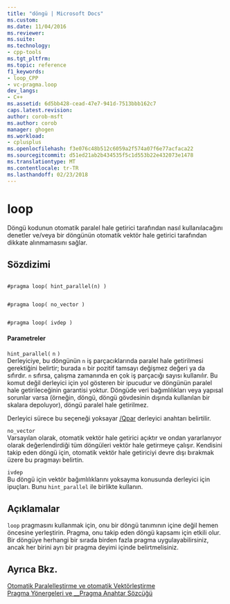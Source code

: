 ```yaml
---
title: "döngü | Microsoft Docs"
ms.custom: 
ms.date: 11/04/2016
ms.reviewer: 
ms.suite: 
ms.technology:
- cpp-tools
ms.tgt_pltfrm: 
ms.topic: reference
f1_keywords:
- loop_CPP
- vc-pragma.loop
dev_langs:
- C++
ms.assetid: 6d5bb428-cead-47e7-941d-7513bbb162c7
caps.latest.revision: 
author: corob-msft
ms.author: corob
manager: ghogen
ms.workload:
- cplusplus
ms.openlocfilehash: f3e076c48b512c6059a2f574a07f6e77acfaca22
ms.sourcegitcommit: d51ed21ab2b434535f5c1d553b22e432073e1478
ms.translationtype: MT
ms.contentlocale: tr-TR
ms.lasthandoff: 02/23/2018
---
```

# <a name="loop"></a>loop
Döngü kodunun otomatik paralel hale getirici tarafından nasıl kullanılacağını denetler ve/veya bir döngünün otomatik vektör hale getirici tarafından dikkate alınmamasını sağlar.  
  
## <a name="syntax"></a>Sözdizimi  
  
```  
  
#pragma loop( hint_parallel(n) )  
```  
  
```  
  
#pragma loop( no_vector )  
```  
  
```  
  
#pragma loop( ivdep )  
```  
  
#### <a name="parameters"></a>Parametreler  
 `hint_parallel(` `n` `)`  
 Derleyiciye, bu döngünün `n` iş parçacıklarında paralel hale getirilmesi gerektiğini belirtir; burada `n` bir pozitif tamsayı değişmez değeri ya da sıfırdır. `n` sıfırsa, çalışma zamanında en çok iş parçacığı sayısı kullanılır. Bu komut değil derleyici için yol gösteren bir ipucudur ve döngünün paralel hale getirileceğinin garantisi yoktur. Döngüde veri bağımlılıkları veya yapısal sorunlar varsa (örneğin, döngü, döngü gövdesinin dışında kullanılan bir skalara depoluyor), döngü paralel hale getirilmez.  
  
 Derleyici sürece bu seçeneği yoksayar [/Qpar](../build/reference/qpar-auto-parallelizer.md) derleyici anahtarı belirtilir.  
  
 `no_vector`  
 Varsayılan olarak, otomatik vektör hale getirici açıktır ve ondan yararlanıyor olarak değerlendirdiği tüm döngüleri vektör hale getirmeye çalışır. Kendisini takip eden döngü için, otomatik vektör hale getiriciyi devre dışı bırakmak üzere bu pragmayı belirtin.  
  
 `ivdep`  
 Bu döngü için vektör bağımlılıklarını yoksayma konusunda derleyici için ipuçları. Bunu `hint_parallel` ile birlikte kullanın.  
  
## <a name="remarks"></a>Açıklamalar  
 `loop` pragmasını kullanmak için, onu bir döngü tanımının içine değil hemen öncesine yerleştirin. Pragma, onu takip eden döngü kapsamı için etkili olur. Bir döngüye herhangi bir sırada birden fazla pragma uygulayabilirsiniz, ancak her birini ayrı bir pragma deyimi içinde belirtmelisiniz.  
  
## <a name="see-also"></a>Ayrıca Bkz.  
 [Otomatik Paralelleştirme ve otomatik Vektörleştirme](../parallel/auto-parallelization-and-auto-vectorization.md)   
 [Pragma Yönergeleri ve __Pragma Anahtar Sözcüğü](../preprocessor/pragma-directives-and-the-pragma-keyword.md)